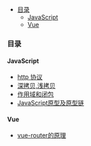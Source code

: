 <!-- START doctoc generated TOC please keep comment here to allow auto update -->
<!-- DON'T EDIT THIS SECTION, INSTEAD RE-RUN doctoc TO UPDATE -->


- [目录](#%E7%9B%AE%E5%BD%95)
  - [JavaScript](#javascript)
  - [Vue](#vue)

<!-- END doctoc generated TOC please keep comment here to allow auto update -->

### 目录

#### JavaScript

- [http 协议](./http/http协议.md)
- [深拷贝,浅拷贝](./js/深拷贝,浅拷贝.md)
- [作用域和闭包](./js/作用域与闭包.md)
- [JavaScript原型及原型链](./js/js原型的学习.md)

#### Vue

- [vue-router的原理](./vue/vue-router.md)